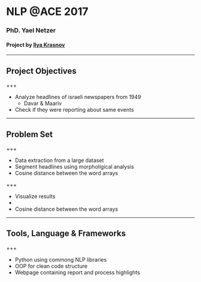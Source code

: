 # NLP @ACE 2017

### PhD. Yael Netzer

#### Project by [Ilya Krasnov](https://github.com/ilyakrasnov)


---

## Project Objectives

+++

* Analyze headlines of israeli newspapers from 1949
	* Davar & Maariv
* Check if they were reporting about same events

---

## Problem Set

+++

* Data extraction from a large dataset
* Segment headlines using morpholigical analysis
* Cosine distance between the word arrays

+++

* Visualize results
*
* Cosine distance between the word arrays

---

## Tools, Language & Frameworks

+++

* Python using commong NLP libraries
* OOP for clean code structure
* Webpage containing report and process highlights

